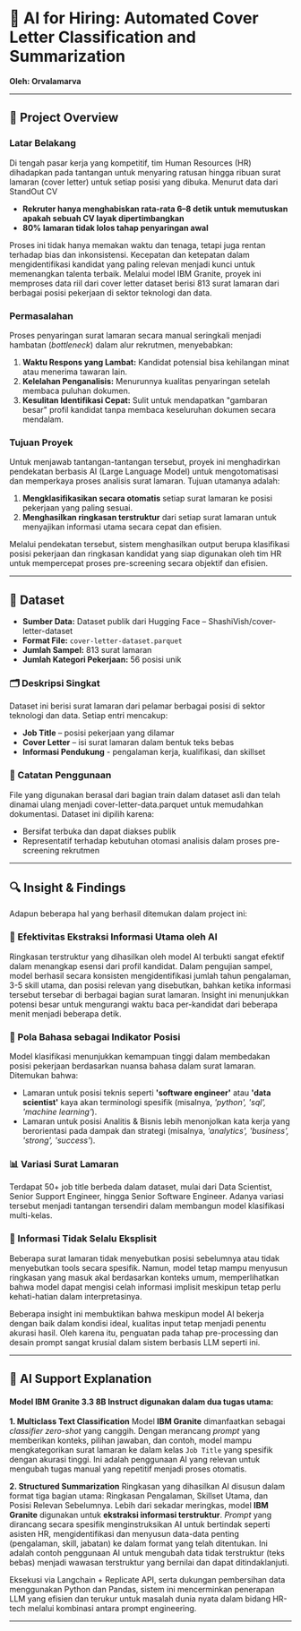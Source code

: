 # 🧠 AI for Hiring: Automated Cover Letter Classification and Summarization
**Oleh: Orvalamarva**

---

## 📌 Project Overview

### Latar Belakang
Di tengah pasar kerja yang kompetitif, tim Human Resources (HR) dihadapkan pada tantangan untuk menyaring ratusan hingga ribuan surat lamaran (cover letter) untuk setiap posisi yang dibuka.  Menurut data dari StandOut CV
* **Rekruter hanya menghabiskan rata-rata 6–8 detik untuk memutuskan apakah sebuah CV layak dipertimbangkan**
* **80% lamaran tidak lolos tahap penyaringan awal**
  
Proses ini tidak hanya memakan waktu dan tenaga, tetapi juga rentan terhadap bias dan inkonsistensi. Kecepatan dan ketepatan dalam mengidentifikasi kandidat yang paling relevan menjadi kunci untuk memenangkan talenta terbaik. Melalui model IBM Granite, proyek ini memproses data riil dari cover letter dataset berisi 813 surat lamaran dari berbagai posisi pekerjaan di sektor teknologi dan data. 

### Permasalahan
Proses penyaringan surat lamaran secara manual seringkali menjadi hambatan (*bottleneck*) dalam alur rekrutmen, menyebabkan:
1.  **Waktu Respons yang Lambat:** Kandidat potensial bisa kehilangan minat atau menerima tawaran lain.
2.  **Kelelahan Penganalisis:** Menurunnya kualitas penyaringan setelah membaca puluhan dokumen.
3.  **Kesulitan Identifikasi Cepat:** Sulit untuk mendapatkan "gambaran besar" profil kandidat tanpa membaca keseluruhan dokumen secara mendalam.

### Tujuan Proyek
Untuk menjawab tantangan-tantangan tersebut, proyek ini menghadirkan pendekatan berbasis AI (Large Language Model) untuk mengotomatisasi dan memperkaya proses analisis surat lamaran. Tujuan utamanya adalah:
1.  **Mengklasifikasikan secara otomatis** setiap surat lamaran ke posisi pekerjaan yang paling sesuai.
2.  **Menghasilkan ringkasan terstruktur** dari setiap surat lamaran untuk menyajikan informasi utama secara cepat dan efisien.

Melalui pendekatan tersebut, sistem menghasilkan output berupa klasifikasi posisi pekerjaan dan ringkasan kandidat yang siap digunakan oleh tim HR untuk mempercepat proses pre-screening secara objektif dan efisien.

---

## 🔗 Dataset

* **Sumber Data:** Dataset publik dari Hugging Face – ShashiVish/cover-letter-dataset
* **Format File:** `cover-letter-dataset.parquet`  
* **Jumlah Sampel:** 813 surat lamaran
* **Jumlah Kategori Pekerjaan:** 56 posisi unik

### 🗂️ Deskripsi Singkat
Dataset ini berisi surat lamaran dari pelamar berbagai posisi di sektor teknologi dan data. Setiap entri mencakup:
* **Job Title** – posisi pekerjaan yang dilamar
* **Cover Letter** – isi surat lamaran dalam bentuk teks bebas
* **Informasi Pendukung** - pengalaman kerja, kualifikasi, dan skillset

### 📝 Catatan Penggunaan
File yang digunakan berasal dari bagian train dalam dataset asli dan telah dinamai ulang menjadi cover-letter-data.parquet untuk memudahkan dokumentasi. Dataset ini dipilih karena:
* Bersifat terbuka dan dapat diakses publik
* Representatif terhadap kebutuhan otomasi analisis dalam proses pre-screening rekrutmen

---

## 🔍 Insight & Findings
Adapun beberapa hal yang berhasil ditemukan dalam project ini:

### 🔢 Efektivitas Ekstraksi Informasi Utama oleh AI
Ringkasan terstruktur yang dihasilkan oleh model AI terbukti sangat efektif dalam menangkap esensi dari profil kandidat. Dalam pengujian sampel, model berhasil secara konsisten mengidentifikasi jumlah tahun pengalaman, 3-5 skill utama, dan posisi relevan yang disebutkan, bahkan ketika informasi tersebut tersebar di berbagai bagian surat lamaran. Insight ini menunjukkan potensi besar untuk mengurangi waktu baca per-kandidat dari beberapa menit menjadi beberapa detik.

### 🧾 Pola Bahasa sebagai Indikator Posisi
Model klasifikasi menunjukkan kemampuan tinggi dalam membedakan posisi pekerjaan berdasarkan nuansa bahasa dalam surat lamaran. Ditemukan bahwa:
* Lamaran untuk posisi teknis seperti **'software engineer'** atau **'data scientist'** kaya akan terminologi spesifik (misalnya, *'python', 'sql', 'machine learning'*).
* Lamaran untuk posisi Analitis & Bisnis lebih menonjolkan kata kerja yang berorientasi pada dampak dan strategi (misalnya, *'analytics', 'business', 'strong', 'success'*).

### 📊 Variasi Surat Lamaran 
Terdapat 50+ job title berbeda dalam dataset, mulai dari Data Scientist, Senior Support Engineer, hingga Senior Software Engineer. Adanya variasi tersebut menjadi tantangan tersendiri dalam membangun model klasifikasi multi-kelas.

### 🔎 Informasi Tidak Selalu Eksplisit
Beberapa surat lamaran tidak menyebutkan posisi sebelumnya atau tidak menyebutkan tools secara spesifik. Namun, model tetap mampu menyusun ringkasan yang masuk akal berdasarkan konteks umum, memperlihatkan bahwa model dapat mengisi celah informasi implisit meskipun tetap perlu kehati-hatian dalam interpretasinya.

Beberapa insight ini membuktikan bahwa meskipun model AI bekerja dengan baik dalam kondisi ideal, kualitas input tetap menjadi penentu akurasi hasil. Oleh karena itu, penguatan pada tahap pre-processing dan desain prompt sangat krusial dalam sistem berbasis LLM seperti ini.

---

## 🤖 AI Support Explanation

#### Model IBM Granite 3.3 8B Instruct digunakan dalam dua tugas utama:

**1. Multiclass Text Classification**
Model **IBM Granite** dimanfaatkan sebagai *classifier zero-shot* yang canggih. Dengan merancang *prompt* yang memberikan konteks, pilihan jawaban, dan contoh, model mampu mengkategorikan surat lamaran ke dalam kelas `Job Title` yang spesifik dengan akurasi tinggi. Ini adalah penggunaan AI yang relevan untuk mengubah tugas manual yang repetitif menjadi proses otomatis.

**2. Structured Summarization**
Ringkasan yang dihasilkan AI disusun dalam format tiga bagian utama: Ringkasan Pengalaman, Skillset Utama, dan Posisi Relevan Sebelumnya. Lebih dari sekadar meringkas, model **IBM Granite** digunakan untuk **ekstraksi informasi terstruktur**. *Prompt* yang dirancang secara spesifik menginstruksikan AI untuk bertindak seperti asisten HR, mengidentifikasi dan menyusun data-data penting (pengalaman, skill, jabatan) ke dalam format yang telah ditentukan. Ini adalah contoh penggunaan AI untuk mengubah data tidak terstruktur (teks bebas) menjadi wawasan terstruktur yang bernilai dan dapat ditindaklanjuti.

Eksekusi via Langchain + Replicate API, serta dukungan pembersihan data menggunakan Python dan Pandas, sistem ini mencerminkan penerapan LLM yang efisien dan terukur untuk masalah dunia nyata dalam bidang HR-tech melalui kombinasi antara prompt engineering.

---
